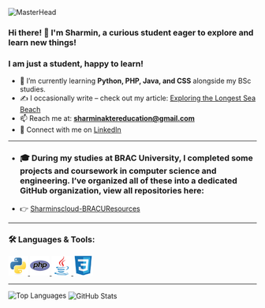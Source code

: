 ![MasterHead](https://i.pinimg.com/originals/8e/75/2c/8e752cf446947d3d01c0eaaf9e1504e2.gif)

<h3 align="left">Hi there! 👋 I'm Sharmin, a curious student eager to explore and learn new things!</h3>
<h3 align="left"> I am just a student, happy to learn! </h3>


- 🌱 I’m currently learning **Python, PHP, Java, and CSS** alongside my BSc studies.
- ✍️ I occasionally write – check out my article: [Exploring the Longest Sea Beach](https://digestknowledge.com/knowledgebase/exploring-the-longest-sea-beach)
- 📫 Reach me at: **sharminaktereducation@gmail.com**
- 💼 Connect with me on [LinkedIn](https://www.linkedin.com/in/sharminscloud/)

---
- <h3 align="left"> 🎓 During my studies at BRAC University, I completed some projects and coursework in computer science and engineering. I’ve organized all of these into a dedicated GitHub organization, view all repositories here: 
- 👉 [Sharminscloud-BRACUResources](https://github.com/orgs/Sharminscloud-BRACUResources/repositories) </h3>
---

<h3 align="left">🛠️ Languages & Tools:</h3>

<p align="left">
  <a href="https://www.python.org" target="_blank" rel="noreferrer">
    <img src="https://raw.githubusercontent.com/devicons/devicon/master/icons/python/python-original.svg" alt="Python" width="40" height="40"/>
  </a>
  <a href="https://www.php.net" target="_blank" rel="noreferrer">
    <img src="https://raw.githubusercontent.com/devicons/devicon/master/icons/php/php-original.svg" alt="PHP" width="40" height="40"/>
  </a>
  <a href="https://www.java.com" target="_blank" rel="noreferrer">
    <img src="https://raw.githubusercontent.com/devicons/devicon/master/icons/java/java-original.svg" alt="Java" width="40" height="40"/>
  </a>
  <a href="https://developer.mozilla.org/en-US/docs/Web/CSS" target="_blank" rel="noreferrer">
    <img src="https://raw.githubusercontent.com/devicons/devicon/master/icons/css3/css3-original.svg" alt="CSS" width="40" height="40"/>
  </a>
</p>

---

<p><img align="left" src="https://github-readme-stats.vercel.app/api/top-langs?username=sharminscloud&show_icons=true&locale=en&layout=compact" alt="Top Languages" /></p>

<p>&nbsp;<img align="center" src="https://github-readme-stats.vercel.app/api?username=sharminscloud&show_icons=true&locale=en" alt="GitHub Stats" /></p>
